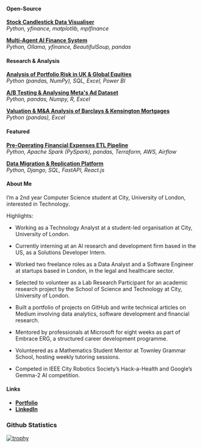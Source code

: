 <h4 align="left">Open-Source</h4>

[**Stock Candlestick Data Visualiser**](https://github.com/yusuf-s-ahmed/Stock-Visualiser/tree/yusuf/update)  
*Python, yfinance, matplotlib, mplfinance*

[**Multi-Agent AI Finance System**](https://github.com/yusuf-s-ahmed/Multi-AI-Agent-System)  
*Python, Ollama, yfinance, BeautifulSoup, pandas*  


<h4 align="left">Research & Analysis</h4>

[**Analysis of Portfolio Risk in UK & Global Equities**](https://github.com/yusuf-s-ahmed/Portfolio-Risk-Investment-Analysis-of-UK-Equities)  
*Python (pandas, NumPy), SQL, Excel, Power BI*  

[**A/B Testing & Analysing Meta's Ad Dataset**](https://github.com/yusuf-s-ahmed/Meta-Data-Analysis)  
*Python, pandas, Numpy, R, Excel*  

[**Valuation & M&A Analysis of Barclays & Kensington Mortgages**](https://github.com/yusuf-s-ahmed/Valuation-and-Acquisition-Analysis-of-Barclays-and-Kensington-Mortgages)  
*Python (pandas), Excel*  

<h4 align="left">Featured</h4>

[**Pre-Operating Financial Expenses ETL Pipeline**](https://github.com/yusuf-s-ahmed/Financial-Outflow-ETL-Pipeline)  
*Python, Apache Spark (PySpark), pandas, Terraform, AWS, Airflow*  

[**Data Migration & Replication Platform**](https://github.com/yusuf-s-ahmed/Cloud-Data-Migration-Tool)  
*Python, Django, SQL, FastAPI, React.js*  

<h4 align="left">About Me</h4>

I’m a 2nd year Computer Science student at City, University of London, interested in Technology.

Highlights:

- Working as a Technology Analyst at a student-led organisation at City, University of London.

- Currently interning at an Al research and development firm based in the US, as a Solutions Developer Intern.

- Worked two freelance roles as a Data Analyst and a Software Engineer at startups based in London, in the legal and healthcare sector.

- Selected to volunteer as a Lab Research Participant for an academic research project by the School of Science and Technology at City, University of London.

- Built a portfolio of projects on GitHub and write technical articles on Medium involving data analytics, software development and financial research.

- Mentored by professionals at Microsoft for eight weeks as part of Embrace ERG, a structured career development programme.

- Volunteered as a Mathematics Student Mentor at Townley Grammar School, hosting weekly tutoring sessions.

- Competed in IEEE City Robotics Society’s Hack-a-Health and Google’s Gemma-2 AI competition.

<h4 align="left">Links</h4>

- [**Portfolio**](https://www.medium.com/@yusufahmed101)<br>
- [**LinkedIn**](https://www.linkedin.com/in/yusuf-s-ahmed) 


<h3 align="left">Github Statistics</h3>

[![trophy](https://github-profile-trophy.vercel.app/?username=yusuf-s-ahmed&theme=flat&title=Commits,Repositories)](https://github.com/ryo-ma/github-profile-trophy)




